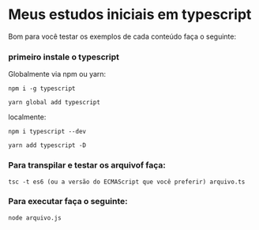 # Meus estudos iniciais em typescript

Bom  para você testar os exemplos de cada conteúdo faça o seguinte:

### primeiro instale o typescript 

Globalmente via npm ou yarn:

``npm i -g typescript``

``yarn global add typescript``

localmente:

``npm i typescript --dev``

``yarn add typescript -D``

### Para transpilar e testar os arquivof faça:

``tsc -t es6 (ou a versão do ECMAScript que você preferir) arquivo.ts``

### Para executar faça o seguinte:

``node arquivo.js``
